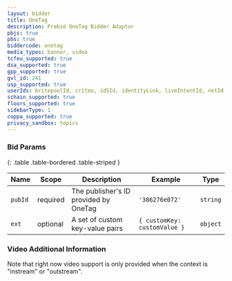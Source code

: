 ```yaml
---
layout: bidder
title: OneTag
description: Prebid OneTag Bidder Adaptor
pbjs: true
pbs: true
biddercode: onetag
media_types: banner, video
tcfeu_supported: true
dsa_supported: true
gpp_supported: true
gvl_id: 241
usp_supported: true
userIds: britepoolId, criteo, id5Id, identityLink, liveIntentId, netId, parrableId, pubCommonId, unifiedId
schain_supported: true
floors_supported: true
sidebarType: 1
coppa_supported: true
privacy_sandbox: topics
---
```



### Bid Params

{: .table .table-bordered .table-striped }

| Name    | Scope    | Description                       | Example      | Type     |
|---------|----------|-----------------------------------|--------------|----------|
| `pubId` | required | The publisher's ID provided by OneTag | `'386276e072'` | `string` |
| `ext`   | optional | A set of custom key-value pairs | `{ customKey: customValue }` | `object` |

### Video Additional Information

Note that right now video support is only provided when the context is "instream" or "outstream".
